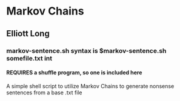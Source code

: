 # Markov Chains
## Elliott Long
### markov-sentence.sh syntax is $markov-sentence.sh somefile.txt int
#### REQUIRES a shuffle program, so one is included here
A simple shell script to utilize Markov Chains to generate nonsense sentences
from a base .txt file
